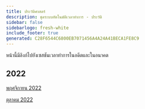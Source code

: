 ```yaml
---
title: ประวัติศาสตร์
description: ชุดระบบอัตโนมัติเวลาทําการ - ประวัติ
sidebar: false
sidebarlogo: fresh-white
include_footer: true
generated: C28F6544C6800EB7071456A4A24A41BECA1FE8C9
---
```


หน้านี้มีลิงก์ไปยังเซสชันเวลาทําการในอดีตและในอนาคต

## 2022

[พฤศจิกายน 2022](/th/office-hours/november-2022)

[ตุลาคม 2022](/th/office-hours/october-2022)
